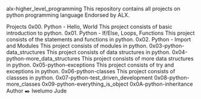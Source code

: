 alx-higher_level_programming
This repository contains all projects on python programming language Endorsed by ALX.

Projects
0x00. Python - Hello, World
This project consists of basic introduction to python.
0x01. Python - If/Else, Loops, Functions
This project consists of the statements and functions in python.
0x02. Python - Import and Modules
This project consists of modules in python.
0x03-python-data_structures
This project consists of data structures in python.
0x04-python-more_data_structures
This project consists of more data structures in python.
0x05-python-exceptions
This project consists of try and exceptions in python.
0x06-python-classes
This project consists of classses in python.
0x07-python-test_driven_development
0x08-python-more_classes
0x09-python-everything_is_object
0x0A-python-inheritance
Author ✒️
Iwelumo Jude
